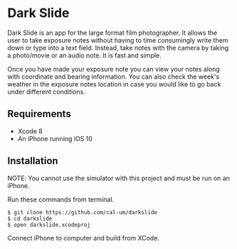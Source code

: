 # Dark Slide

Dark Slide is an app for the large format film photographer. 
It allows the user to take exposure notes without having to time consumingly write them down or type into a text field. Instead, take notes with the camera by taking a photo/movie or an audio note. It is fast and simple.

Once you have made your exposure note you can view your notes along with coordinate and bearing information. You can also check the week's weather in the exposure notes location in case you would like to go back under different conditions.



## Requirements

* Xcode 8
* An iPhone running iOS 10

## Installation

NOTE: You cannot use the simulator with this project and must be run on an iPhone.

Run these commands from terminal.
```
$ git clone https://github.com/cal-um/darkslide
$ cd darkslide
$ open darkslide.xcodeproj
```
Connect iPhone to computer and build from XCode.
